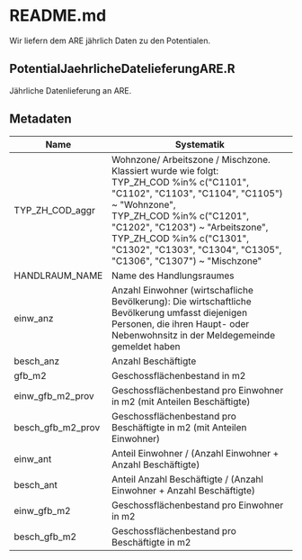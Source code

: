 # README.md

Wir liefern dem ARE jährlich Daten zu den Potentialen.

## PotentialJaehrlicheDatelieferungARE.R
Jährliche Datenlieferung an ARE. 

## Metadaten

| Name| Systematik                                                                                    
| ---- | ---- | 
| TYP_ZH_COD_aggr | Wohnzone/ Arbeitszone / Mischzone. Klassiert wurde wie folgt: <br> TYP_ZH_COD %in% c("C1101", "C1102", "C1103", "C1104", "C1105") ~ "Wohnzone", <br/> TYP_ZH_COD %in% c("C1201", "C1202", "C1203") ~ "Arbeitszone", <br/> TYP_ZH_COD %in% c("C1301", "C1302", "C1303", "C1304", "C1305", "C1306", "C1307") ~ "Mischzone" |
| HANDLRAUM_NAME | Name des Handlungsraumes |
| einw_anz | Anzahl Einwohner (wirtschafliche Bevölkerung): Die wirtschaftliche Bevölkerung umfasst diejenigen Personen, die ihren Haupt- oder Nebenwohnsitz in der Meldegemeinde gemeldet haben|
| besch_anz | Anzahl Beschäftigte |
| gfb_m2 | Geschossflächenbestand in m2 |
| einw_gfb_m2_prov | Geschossflächenbestand  pro Einwohner in m2 (mit Anteilen Beschäftigte)  |
| besch_gfb_m2_prov | Geschossflächenbestand  pro Beschäftigte in m2 (mit Anteilen Einwohner)|
| einw_ant | Anteil Einwohner / (Anzahl Einwohner + Anzahl Beschäftigte) |
| besch_ant | Anteil Anzahl Beschäftigte / (Anzahl Einwohner + Anzahl Beschäftigte) |
| einw_gfb_m2 | Geschossflächenbestand  pro Einwohner in m2 |
| besch_gfb_m2 | Geschossflächenbestand  pro Beschäftigte in m2 |

